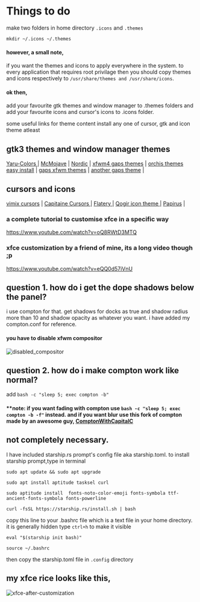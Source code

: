 # **Things to do**


make two folders in home directory
`.icons` and `.themes`
```
mkdir ~/.icons ~/.themes
```
#### however, a small note,
if you want the themes and icons to apply everywhere in the system. to every application that requires root privilage then you should copy themes and icons respectively to 
`/usr/share/themes and /usr/share/icons`.
#### ok then,
add your favourite gtk themes and window manager to .themes folders
and add your favourite icons and cursor's icons to .icons folder.

some useful links for theme content install any one of cursor, gtk and icon theme atleast

## gtk3 themes and window manager themes

[ Yaru-Colors ](https://www.xfce-look.org/p/1299514/) | 
[McMojave](https://www.xfce-look.org/p/1275087/) | 
[Nordic](https://www.xfce-look.org/p/1267246/) | 
[xfwm4 gaps themes](https://github.com/addy-dclxvi/xfwm4-theme-collections) | 
[orchis themes easy install](https://github.com/vinceliuice/Orchis-theme) | 
[gaps xfwm themes](https://www.xfce-look.org/p/1174081/) | 
[another gaps theme](https://www.xfce-look.org/p/1230476/) | 

## cursors and icons
[vimix cursors](https://www.xfce-look.org/p/1358330/) | 
[Capitaine Cursors ](https://www.xfce-look.org/p/1148692/) | 
[Flatery ](https://www.xfce-look.org/s/XFCE/p/1332404) | 
[Qogir icon theme ](https://www.xfce-look.org/s/XFCE/p/1296407)| 
[Papirus](https://www.xfce-look.org/s/XFCE/p/1166289) | 
 
### a complete tutorial to customise xfce in a specific way
https://www.youtube.com/watch?v=oQ8RWtD3MTQ
 
### xfce customization by a friend of mine, its a long video though ;p
https://www.youtube.com/watch?v=eQQ0d57iVnU

## question 1. how do i get the dope shadows below the panel?
i use compton for that. get shadows for docks as true and shadow radius more than 10 and shadow opacity as whatever you want. i have added my compton.conf for reference. 
#### you have to disable xfwm compositor 
![disabled_compositor](/uploads/47bd9325964827642c83f582ab6d526f/disabled_compositor.png)
## question 2. how do i make compton work like normal?
add 
`bash -c "sleep 5; exec compton -b"`
#### **note: if you want fading with compton use `bash -c "sleep 5; exec compton -b -f"` instead. and if you want blur use this fork of compton made by an awesome guy, [ComptonWithCapitalC](https://github.com/Aeres-u99/ComptonWithCapitalC)



## not completely necessary. 

I have included  starship.rs prompt's config file aka starship.toml.
to install starship prompt,type in terminal
```
sudo apt update && sudo apt upgrade
```
```
sudo apt install aptitude tasksel curl
```
```
sudo aptitude install  fonts-noto-color-emoji fonts-symbola ttf-ancient-fonts-symbola fonts-powerline 

```
```
curl -fsSL https://starship.rs/install.sh | bash

```
copy this line to your .bashrc file which is a text file in your home directory. it is generally hidden type `ctrl+h` to make it visible

```
eval "$(starship init bash)"

```
```
source ~/.bashrc
```
then copy the starship.toml file in `.config` directory


## my xfce rice looks like this, 

![xfce-after-customization](/uploads/f47fd9005004b8a49d05198b8a4ef331/xfce-after-customization.png)











